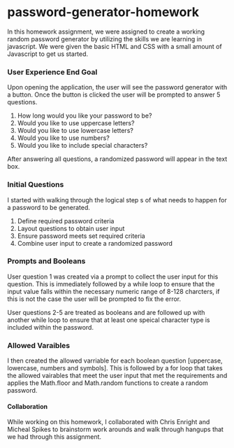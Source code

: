 # password-generator-homework

In this homework assignment, we were assigned to create a working random password generator by utilizing the skills we are learning in javascript. We were given the basic HTML and CSS with a small amount of Javascript to get us started. 

### User Experience End Goal 

Upon opening the application, the user will see the password generator with a button. Once the button is clicked the user will be prompted to answer 5 questions. 

1. How long would you like your password to be?
2. Would you like to use uppercase letters?
3. Would you like to use lowercase letters?
4. Would you like to use numbers?
5. Would you like to include special characters?

After answering all questions, a randomized password will appear in the text box. 

### Initial Questions 

I started with walking through the logical step s of what needs to happen for a password to be generated. 
1. Define required password criteria
2. Layout questions to obtain user input
3. Ensure password meets set required criteria
4. Combine user input to create a randomized password

### Prompts and Booleans

User question 1 was created via a prompt to collect the user input for this question. This is immediately followed by a while loop to ensure that the input value falls within the necessary numeric range of 8-128 charcters, if this is not the case the user will be prompted to fix the error. 

User questions 2-5 are treated as booleans and are followed up with another while loop to ensure that at least one speical character type is included within the password. 

### Allowed Varaibles 

I then created the allowed varriable for each  boolean question [uppercase, lowercase, numbers and symbols]. This is followed by a for loop that takes the allowed vairables that meet the user input that met the requirements and applies the Math.floor and Math.random functions to create a random password. 

#### Collaboration

While working on this homework, I collaborated with Chris Enright and Micheal Spikes to brainstorm work arounds and walk through hangups that we had through this assignment. 